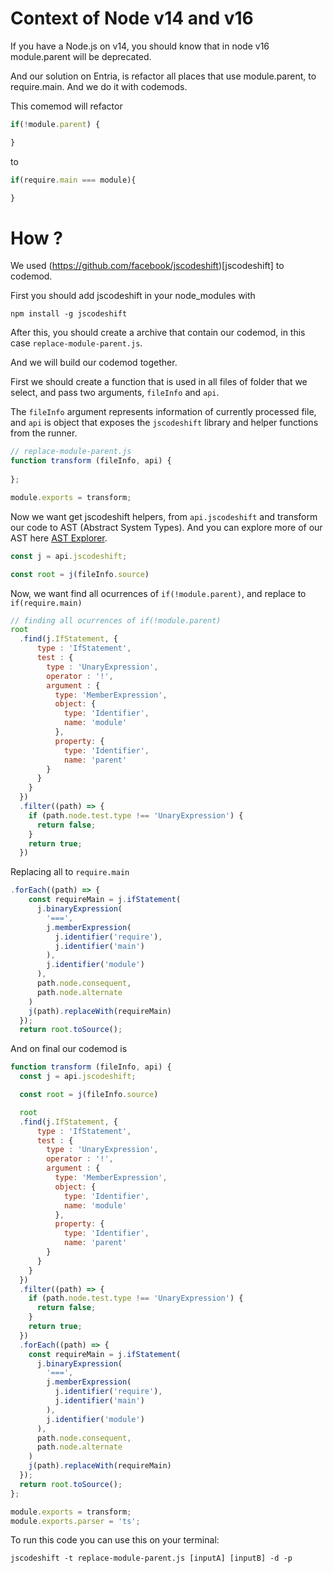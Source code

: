 # Context of Node v14 and v16

If you have a Node.js on v14, you should know that in node v16 module.parent will be deprecated.

And our solution on Entria, is refactor all places that use module.parent, to require.main. And we do it with codemods.

This comemod will refactor

````js
if(!module.parent) {

}
````

to

````js
if(require.main === module){

}
````

# How ?

We used (https://github.com/facebook/jscodeshift)\[jscodeshift\] to codemod.

First you should add jscodeshift in your node_modules with

````npm
npm install -g jscodeshift
````

After this, you should create a archive that contain our codemod, in this case `replace-module-parent.js`.

And we will build our codemod together.

First we should create a function that is used in all files of folder that we select, and pass two arguments, `fileInfo` and `api`.

The `fileInfo` argument represents information of currently processed file, and `api` is object that exposes the `jscodeshift` library and helper functions from the runner.

````js
// replace-module-parent.js
function transform (fileInfo, api) {
  
};

module.exports = transform;
````

Now we want get jscodeshift helpers, from `api.jscodeshift` and transform our code to AST (Abstract System Types).
And you can explore more of our AST here [AST Explorer](https://astexplorer.net/#/gist/a1bb66ce659eaa0b728b75f92773cb64/fe344255725c8510a90943c62d6a58ab1a9506ac).

````js
const j = api.jscodeshift;

const root = j(fileInfo.source)
````

Now, we want find all ocurrences of `if(!module.parent)`, and replace to `if(require.main)`

````js
// finding all ocurrences of if(!module.parent)
root
  .find(j.IfStatement, {
      type : 'IfStatement',
      test : {
        type : 'UnaryExpression',
        operator : '!',
        argument : {
          type: 'MemberExpression',
          object: {
            type: 'Identifier',
            name: 'module'
          },
          property: {
            type: 'Identifier',
            name: 'parent'
        }
      }
    }
  })
  .filter((path) => {
    if (path.node.test.type !== 'UnaryExpression') {
      return false;
    }
    return true;
  })
````

Replacing all to `require.main`

````js
.forEach((path) => {
    const requireMain = j.ifStatement(
      j.binaryExpression(
        '===',
        j.memberExpression(
          j.identifier('require'),
          j.identifier('main')
        ),
        j.identifier('module')
      ),
      path.node.consequent,
      path.node.alternate
    )
    j(path).replaceWith(requireMain)
  });
  return root.toSource();
````

And on final our codemod is 

````js
function transform (fileInfo, api) {
  const j = api.jscodeshift;

  const root = j(fileInfo.source)

  root
  .find(j.IfStatement, {
      type : 'IfStatement',
      test : {
        type : 'UnaryExpression',
        operator : '!',
        argument : {
          type: 'MemberExpression',
          object: {
            type: 'Identifier',
            name: 'module'
          },
          property: {
            type: 'Identifier',
            name: 'parent'
        }
      }
    }
  })
  .filter((path) => {
    if (path.node.test.type !== 'UnaryExpression') {
      return false;
    }
    return true;
  })
  .forEach((path) => {
    const requireMain = j.ifStatement(
      j.binaryExpression(
        '===',
        j.memberExpression(
          j.identifier('require'),
          j.identifier('main')
        ),
        j.identifier('module')
      ),
      path.node.consequent,
      path.node.alternate
    )
    j(path).replaceWith(requireMain)
  });
  return root.toSource();
};

module.exports = transform;
module.exports.parser = 'ts';
````

To run this code you can use this on your terminal:

````terminal
jscodeshift -t replace-module-parent.js [inputA] [inputB] -d -p
````
